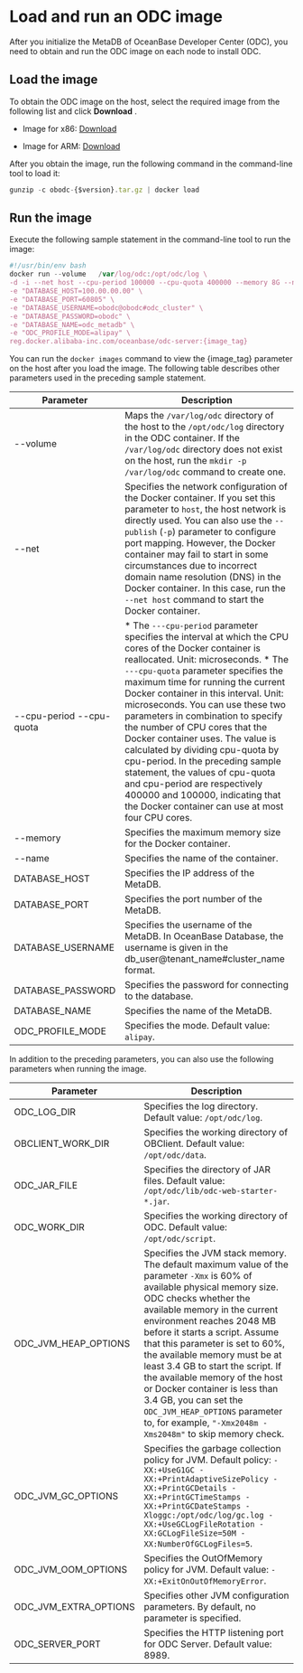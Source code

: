 Load and run an ODC image 
==============================================

After you initialize the MetaDB of OceanBase Developer Center (ODC), you need to obtain and run the ODC image on each node to install ODC. 

Load the image 
-----------------------------------

To obtain the ODC image on the host, select the required image from the following list and click **Download** .

* Image for x86: [Download](https://ob-front.oss-cn-hangzhou.aliyuncs.com/client/3.2.2-patch2/obodc3.2.2-patch2.tar.gz)

  

* Image for ARM: [Download](https://ob-front.oss-cn-hangzhou.aliyuncs.com/client/3.2.2-patch2/obodc3.2.2-patch2_arm.tar.gz)

  




After you obtain the image, run the following command in the command-line tool to load it:

```javascript
gunzip -c obodc-{$version}.tar.gz | docker load
```



Run the image 
----------------------------------

Execute the following sample statement in the command-line tool to run the image:

```javascript
#!/usr/bin/env bash
docker run --volume   /var/log/odc:/opt/odc/log \
-d -i --net host --cpu-period 100000 --cpu-quota 400000 --memory 8G --name "obodc" \
-e "DATABASE_HOST=100.00.00.00" \
-e "DATABASE_PORT=60805" \
-e "DATABASE_USERNAME=obodc@obodc#odc_cluster" \
-e "DATABASE_PASSWORD=obodc" \
-e "DATABASE_NAME=odc_metadb" \
-e "ODC_PROFILE_MODE=alipay" \
reg.docker.alibaba-inc.com/oceanbase/odc-server:{image_tag}
```



You can run the `docker images` command to view the {image_tag} parameter on the host after you load the image. The following table describes other parameters used in the preceding sample statement.


|                Parameter                 |                                                                                                                                                                                                                                                                                                                                                                  Description                                                                                                                                                                                                                                                                                                                                                                  |
|------------------------------------------|-----------------------------------------------------------------------------------------------------------------------------------------------------------------------------------------------------------------------------------------------------------------------------------------------------------------------------------------------------------------------------------------------------------------------------------------------------------------------------------------------------------------------------------------------------------------------------------------------------------------------------------------------------------------------------------------------------------------------------------------------|
| --volume                                 | Maps the `/var/log/odc` directory of the host to the `/opt/odc/log` directory in the ODC container.  If the `/var/log/odc` directory does not exist on the host, run the `mkdir -p /var/log/odc` command to create one.                                                                                                                                                                                                                                                                                                                                                                                                                                                                                                       |
| --net                                    | Specifies the network configuration of the Docker container. If you set this parameter to `host`, the host network is directly used.  You can also use the `--publish` (`-p`) parameter to configure port mapping. However, the Docker container may fail to start in some circumstances due to incorrect domain name resolution (DNS) in the Docker container. In this case, run the `--net host` command to start the Docker container.                                                                                                                                                                                                                                                                                     |
| --cpu-period --cpu-quota | * The `---cpu-period` parameter specifies the interval at which the CPU cores of the Docker container is reallocated. Unit: microseconds.   * The `---cpu-quota` parameter specifies the maximum time for running the current Docker container in this interval. Unit: microseconds.    You can use these two parameters in combination to specify the number of CPU cores that the Docker container uses. The value is calculated by dividing cpu-quota by cpu-period. In the preceding sample statement, the values of cpu-quota and cpu-period are respectively 400000 and 100000, indicating that the Docker container can use at most four CPU cores. |
| --memory                                 | Specifies the maximum memory size for the Docker container.                                                                                                                                                                                                                                                                                                                                                                                                                                                                                                                                                                                                                                                                                   |
| --name                                   | Specifies the name of the container.                                                                                                                                                                                                                                                                                                                                                                                                                                                                                                                                                                                                                                                                                                          |
| DATABASE_HOST                            | Specifies the IP address of the MetaDB.                                                                                                                                                                                                                                                                                                                                                                                                                                                                                                                                                                                                                                                                                                       |
| DATABASE_PORT                            | Specifies the port number of the MetaDB.                                                                                                                                                                                                                                                                                                                                                                                                                                                                                                                                                                                                                                                                                                      |
| DATABASE_USERNAME                        | Specifies the username of the MetaDB. In OceanBase Database, the username is given in the db_user@tenant_name#cluster_name format.                                                                                                                                                                                                                                                                                                                                                                                                                                                                                                                                                                                                            |
| DATABASE_PASSWORD                        | Specifies the password for connecting to the database.                                                                                                                                                                                                                                                                                                                                                                                                                                                                                                                                                                                                                                                                                        |
| DATABASE_NAME                            | Specifies the name of the MetaDB.                                                                                                                                                                                                                                                                                                                                                                                                                                                                                                                                                                                                                                                                                                             |
| ODC_PROFILE_MODE                         | Specifies the mode. Default value: `alipay`.                                                                                                                                                                                                                                                                                                                                                                                                                                                                                                                                                                                                                                                                                                  |



In addition to the preceding parameters, you can also use the following parameters when running the image.


|       Parameter       |                                                                                                                                                                                                                                                                             Description                                                                                                                                                                                                                                                                             |
|-----------------------|---------------------------------------------------------------------------------------------------------------------------------------------------------------------------------------------------------------------------------------------------------------------------------------------------------------------------------------------------------------------------------------------------------------------------------------------------------------------------------------------------------------------------------------------------------------------|
| ODC_LOG_DIR           | Specifies the log directory. Default value: `/opt/odc/log`.                                                                                                                                                                                                                                                                                                                                                                                                                                                                                                         |
| OBCLIENT_WORK_DIR     | Specifies the working directory of OBClient. Default value: `/opt/odc/data`.                                                                                                                                                                                                                                                                                                                                                                                                                                                                                        |
| ODC_JAR_FILE          | Specifies the directory of JAR files. Default value: `/opt/odc/lib/odc-web-starter-*.jar`.                                                                                                                                                                                                                                                                                                                                                                                                                                                                          |
| ODC_WORK_DIR          | Specifies the working directory of ODC. Default value: `/opt/odc/script`.                                                                                                                                                                                                                                                                                                                                                                                                                                                                                           |
| ODC_JVM_HEAP_OPTIONS  | Specifies the JVM stack memory. The default maximum value of the parameter `-Xmx` is 60% of available physical memory size.  ODC checks whether the available memory in the current environment reaches 2048 MB before it starts a script. Assume that this parameter is set to 60%, the available memory must be at least 3.4 GB to start the script. If the available memory of the host or Docker container is less than 3.4 GB, you can set the `ODC_JVM_HEAP_OPTIONS` parameter to, for example, `"-Xmx2048m -Xms2048m"` to skip memory check. |
| ODC_JVM_GC_OPTIONS    | Specifies the garbage collection policy for JVM. Default policy: `-XX:+UseG1GC -XX:+PrintAdaptiveSizePolicy -XX:+PrintGCDetails -XX:+PrintGCTimeStamps -XX:+PrintGCDateStamps -Xloggc:/opt/odc/log/gc.log -XX:+UseGCLogFileRotation -XX:GCLogFileSize=50M -XX:NumberOfGCLogFiles=5`.                                                                                                                                                                                                                                                                                |
| ODC_JVM_OOM_OPTIONS   | Specifies the OutOfMemory policy for JVM. Default value: `-XX:+ExitOnOutOfMemoryError`.                                                                                                                                                                                                                                                                                                                                                                                                                                                                             |
| ODC_JVM_EXTRA_OPTIONS | Specifies other JVM configuration parameters. By default, no parameter is specified.                                                                                                                                                                                                                                                                                                                                                                                                                                                                                |
| ODC_SERVER_PORT       | Specifies the HTTP listening port for ODC Server. Default value: 8989.                                                                                                                                                                                                                                                                                                                                                                                                                                                                                              |



